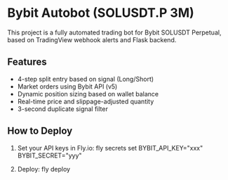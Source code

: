 # Bybit Autobot (SOLUSDT.P 3M)

This project is a fully automated trading bot for Bybit SOLUSDT Perpetual,  
based on TradingView webhook alerts and Flask backend.

## Features
- 4-step split entry based on signal (Long/Short)
- Market orders using Bybit API (v5)
- Dynamic position sizing based on wallet balance
- Real-time price and slippage-adjusted quantity
- 3-second duplicate signal filter

## How to Deploy
1. Set your API keys in Fly.io:
   fly secrets set BYBIT_API_KEY="xxx" BYBIT_SECRET="yyy"

2. Deploy:
   fly deploy

